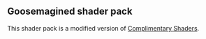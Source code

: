 ## Goosemagined shader pack

This shader pack is a modified version of [Complimentary Shaders](https://www.complementary.dev/shaders/).
